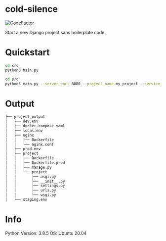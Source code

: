 # cold-silence

[![CodeFactor](https://www.codefactor.io/repository/github/appdevelopmentandsuch/cold-silence/badge)](https://www.codefactor.io/repository/github/appdevelopmentandsuch/cold-silence)

Start a new Django project sans boilerplate code.

# Quickstart

```bash
cd src
python3 main.py
```

```bash
cd src
python3 main.py --server_port 8080 --project_name my_project --service_name my_service --project_directory my_project --verbose
```

# Output

```bash
├── project_output
│   ├── dev.env
│   ├── docker-compose.yaml
│   ├── local.env
│   ├── nginx
│   │   ├── Dockerfile
│   │   └── nginx.conf
│   ├── prod.env
│   ├── project
│   │   ├── Dockerfile
│   │   ├── Dockerfile.prod
│   │   ├── manage.py
│   │   └── project
│   │       ├── asgi.py
│   │       ├── __init__.py
│   │       ├── settings.py
│   │       ├── urls.py
│   │       └── wsgi.py
│   └── staging.env
```

# Info

Python Version: 3.8.5
OS: Ubuntu 20.04
